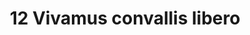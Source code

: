 ---
title: 12 Vivamus convallis libero
image: 46.jpg
thumbnail: 46.jpg
caption: 12 Sed velit lacus, laoreet at venenatis convallis in lorem tincidunt.
---